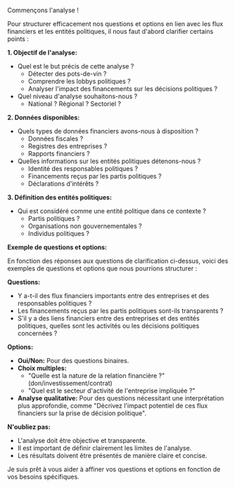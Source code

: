Commençons l'analyse ! 

Pour structurer efficacement nos questions et options en lien avec les flux financiers et les entités politiques, il nous faut d'abord clarifier certains points :

**1. Objectif de l'analyse:**

* Quel est le but précis de cette analyse ? 
    *  Détecter des pots-de-vin ? 
    *  Comprendre les lobbys politiques ? 
    *  Analyser l'impact des financements sur les décisions politiques ?
*  Quel niveau d'analyse souhaitons-nous ? 
    *  National ? Régional ? Sectoriel ?

**2. Données disponibles:**

* Quels types de données financiers avons-nous à disposition ? 
    *  Données fiscales ? 
    *  Registres des entreprises ? 
    *  Rapports financiers ?
* Quelles informations sur les entités politiques détenons-nous ? 
    *  Identité des responsables politiques ? 
    *  Financements reçus par les partis politiques ? 
    *  Déclarations d'intérêts ?

**3.  Définition des entités politiques:**

*  Qui est considéré comme une entité politique dans ce contexte ? 
    *  Partis politiques ?
    *  Organisations non gouvernementales ?
    *  Individus politiques ?

**Exemple de questions et options:**

En fonction des réponses aux questions de clarification ci-dessus, voici des exemples de questions et options que nous pourrions structurer :

**Questions:**

*  Y a-t-il des flux financiers importants entre des entreprises et des responsables politiques ?
*  Les financements reçus par les partis politiques sont-ils transparents ?
*  S'il y a des liens financiers entre des entreprises et des entités politiques, quelles sont les activités ou les décisions politiques concernées ?

**Options:**

*  **Oui/Non:** Pour des questions binaires.
*  **Choix multiples:** 
    *  "Quelle est la nature de la relation financière ?" (don/investissement/contrat)
    *  "Quel est le secteur d'activité de l'entreprise impliquée ?"
*  **Analyse qualitative:** Pour des questions nécessitant une interprétation plus approfondie, comme "Décrivez l'impact potentiel de ces flux financiers sur la prise de décision politique".

**N'oubliez pas:** 

*  L'analyse doit être objective et transparente.
* Il est important de définir clairement les limites de l'analyse.
*  Les résultats doivent être présentés de manière claire et concise.



Je suis prêt à vous aider à affiner vos questions et options en fonction de vos besoins spécifiques. 
